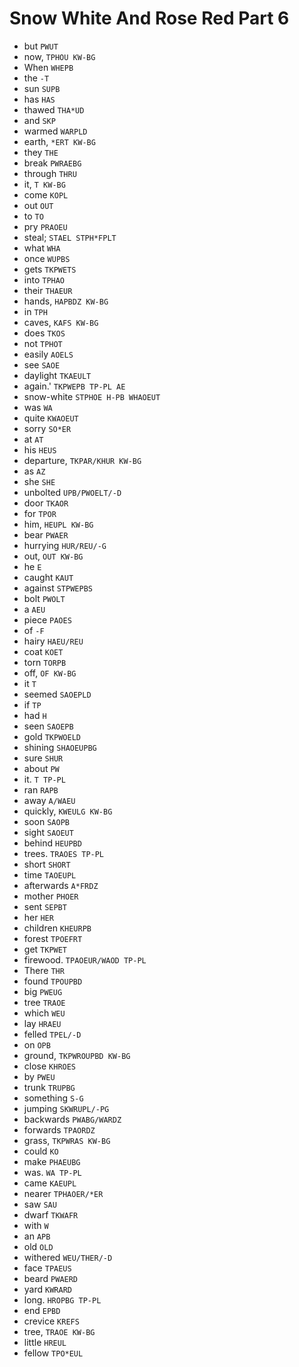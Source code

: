 # Snow White And Rose Red Part 6

* but `PWUT`
* now, `TPHOU KW-BG`
* When `WHEPB`
* the `-T`
* sun `SUPB`
* has `HAS`
* thawed `THA*UD`
* and `SKP`
* warmed `WARPLD`
* earth, `*ERT KW-BG`
* they `THE`
* break `PWRAEBG`
* through `THRU`
* it, `T KW-BG`
* come `KOPL`
* out `OUT`
* to `TO`
* pry `PRAOEU`
* steal; `STAEL STPH*FPLT`
* what `WHA`
* once `WUPBS`
* gets `TKPWETS`
* into `TPHAO`
* their `THAEUR`
* hands, `HAPBDZ KW-BG`
* in `TPH`
* caves, `KAFS KW-BG`
* does `TKOS`
* not `TPHOT`
* easily `AOELS`
* see `SAOE`
* daylight `TKAEULT`
* again.' `TKPWEPB TP-PL AE`
* snow-white `STPHOE H-PB WHAOEUT`
* was `WA`
* quite `KWAOEUT`
* sorry `SO*ER`
* at `AT`
* his `HEUS`
* departure, `TKPAR/KHUR KW-BG`
* as `AZ`
* she `SHE`
* unbolted `UPB/PWOELT/-D`
* door `TKAOR`
* for `TPOR`
* him, `HEUPL KW-BG`
* bear `PWAER`
* hurrying `HUR/REU/-G`
* out, `OUT KW-BG`
* he `E`
* caught `KAUT`
* against `STPWEPBS`
* bolt `PWOLT`
* a `AEU`
* piece `PAOES`
* of `-F`
* hairy `HAEU/REU`
* coat `KOET`
* torn `TORPB`
* off, `OF KW-BG`
* it `T`
* seemed `SAOEPLD`
* if `TP`
* had `H`
* seen `SAOEPB`
* gold `TKPWOELD`
* shining `SHAOEUPBG`
* sure `SHUR`
* about `PW`
* it. `T TP-PL`
* ran `RAPB`
* away `A/WAEU`
* quickly, `KWEULG KW-BG`
* soon `SAOPB`
* sight `SAOEUT`
* behind `HEUPBD`
* trees. `TRAOES TP-PL`
* short `SHORT`
* time `TAOEUPL`
* afterwards `A*FRDZ`
* mother `PHOER`
* sent `SEPBT`
* her `HER`
* children `KHEURPB`
* forest `TPOEFRT`
* get `TKPWET`
* firewood. `TPAOEUR/WAOD TP-PL`
* There `THR`
* found `TPOUPBD`
* big `PWEUG`
* tree `TRAOE`
* which `WEU`
* lay `HRAEU`
* felled `TPEL/-D`
* on `OPB`
* ground, `TKPWROUPBD KW-BG`
* close `KHROES`
* by `PWEU`
* trunk `TRUPBG`
* something `S-G`
* jumping `SKWRUPL/-PG`
* backwards `PWABG/WARDZ`
* forwards `TPAORDZ`
* grass, `TKPWRAS KW-BG`
* could `KO`
* make `PHAEUBG`
* was. `WA TP-PL`
* came `KAEUPL`
* nearer `TPHAOER/*ER`
* saw `SAU`
* dwarf `TKWAFR`
* with `W`
* an `APB`
* old `OLD`
* withered `WEU/THER/-D`
* face `TPAEUS`
* beard `PWAERD`
* yard `KWRARD`
* long. `HROPBG TP-PL`
* end `EPBD`
* crevice `KREFS`
* tree, `TRAOE KW-BG`
* little `HREUL`
* fellow `TPO*EUL`
